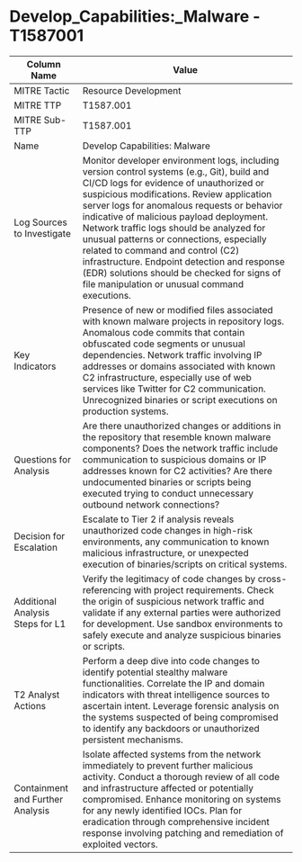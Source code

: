 # Develop_Capabilities:_Malware - T1587001

| Column Name | Value |
|-------------|-------|
| MITRE Tactic | Resource Development |
| MITRE TTP | T1587.001 |
| MITRE Sub-TTP | T1587.001 |
| Name | Develop Capabilities: Malware |
| Log Sources to Investigate | Monitor developer environment logs, including version control systems (e.g., Git), build and CI/CD logs for evidence of unauthorized or suspicious modifications. Review application server logs for anomalous requests or behavior indicative of malicious payload deployment. Network traffic logs should be analyzed for unusual patterns or connections, especially related to command and control (C2) infrastructure. Endpoint detection and response (EDR) solutions should be checked for signs of file manipulation or unusual command executions. |
| Key Indicators | Presence of new or modified files associated with known malware projects in repository logs. Anomalous code commits that contain obfuscated code segments or unusual dependencies. Network traffic involving IP addresses or domains associated with known C2 infrastructure, especially use of web services like Twitter for C2 communication. Unrecognized binaries or script executions on production systems. |
| Questions for Analysis | Are there unauthorized changes or additions in the repository that resemble known malware components? Does the network traffic include communication to suspicious domains or IP addresses known for C2 activities? Are there undocumented binaries or scripts being executed trying to conduct unnecessary outbound network connections? |
| Decision for Escalation | Escalate to Tier 2 if analysis reveals unauthorized code changes in high-risk environments, any communication to known malicious infrastructure, or unexpected execution of binaries/scripts on critical systems. |
| Additional Analysis Steps for L1 | Verify the legitimacy of code changes by cross-referencing with project requirements. Check the origin of suspicious network traffic and validate if any external parties were authorized for development. Use sandbox environments to safely execute and analyze suspicious binaries or scripts. |
| T2 Analyst Actions | Perform a deep dive into code changes to identify potential stealthy malware functionalities. Correlate the IP and domain indicators with threat intelligence sources to ascertain intent. Leverage forensic analysis on the systems suspected of being compromised to identify any backdoors or unauthorized persistent mechanisms. |
| Containment and Further Analysis | Isolate affected systems from the network immediately to prevent further malicious activity. Conduct a thorough review of all code and infrastructure affected or potentially compromised. Enhance monitoring on systems for any newly identified IOCs. Plan for eradication through comprehensive incident response involving patching and remediation of exploited vectors. |
